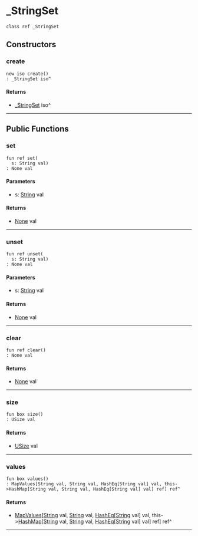# _StringSet

```pony
class ref _StringSet
```

## Constructors

### create

```pony
new iso create()
: _StringSet iso^
```

#### Returns

* [_StringSet](wallaroo-ent-router_registry-_StringSet) iso^

---

## Public Functions

### set

```pony
fun ref set(
  s: String val)
: None val
```
#### Parameters

*   s: [String](builtin-String) val

#### Returns

* [None](builtin-None) val

---

### unset

```pony
fun ref unset(
  s: String val)
: None val
```
#### Parameters

*   s: [String](builtin-String) val

#### Returns

* [None](builtin-None) val

---

### clear

```pony
fun ref clear()
: None val
```

#### Returns

* [None](builtin-None) val

---

### size

```pony
fun box size()
: USize val
```

#### Returns

* [USize](builtin-USize) val

---

### values

```pony
fun box values()
: MapValues[String val, String val, HashEq[String val] val, this->HashMap[String val, String val, HashEq[String val] val] ref] ref^
```

#### Returns

* [MapValues](collections-MapValues)\[[String](builtin-String) val, [String](builtin-String) val, [HashEq](collections-HashEq)\[[String](builtin-String) val\] val, this->[HashMap](collections-HashMap)\[[String](builtin-String) val, [String](builtin-String) val, [HashEq](collections-HashEq)\[[String](builtin-String) val\] val\] ref\] ref^

---

